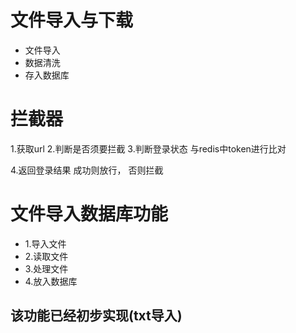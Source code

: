 # 文件导入与下载

- 文件导入     
- 数据清洗
- 存入数据库


# 拦截器

1.获取url
2.判断是否须要拦截
3.判断登录状态
	与redis中token进行比对
	
4.返回登录结果 
成功则放行，
否则拦截


# 文件导入数据库功能
- 1.导入文件
- 2.读取文件
- 3.处理文件
- 4.放入数据库
## 该功能已经初步实现(txt导入)


<!--stackedit_data:
eyJoaXN0b3J5IjpbMTI1OTA5MjE2MywtNzgzNzg1MDQ3LDUyNz
g3NDgxMCwxMDIxMzU2MTA1LC0yNDEwNzUwOTgsODQ0NTYzNzY4
LDEyOTQ5NjQ3NzldfQ==
-->